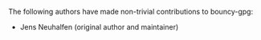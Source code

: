 The following authors have made non-trivial contributions to bouncy-gpg:

* Jens Neuhalfen (original author and maintainer)

